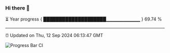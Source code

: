 ### Hi there 👋

⏳ Year progress { ████████████████████▁▁▁▁▁▁▁▁▁▁ } 69.74 %

---

⏰ Updated on Thu, 12 Sep 2024 06:13:47 GMT

![Progress Bar CI](https://github.com/Shyam-Makwana/GitHub-Actions-Demo/workflows/Progress%20Bar%20CI/badge.svg)
